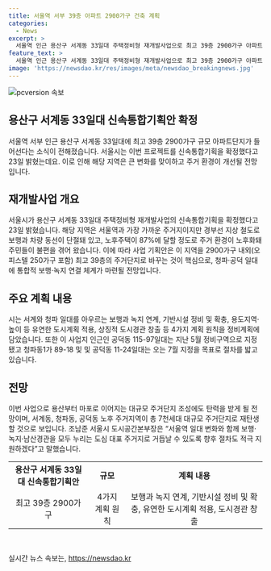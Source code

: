 ```yaml
---
title: 서울역 서부 39층 아파트 2900가구 건축 계획
categories:
  - News
excerpt: >
  서울역 인근 용산구 서계동 33일대 주택정비형 재개발사업으로 최고 39층 2900가구 아파트단지가 들어선다. 노후주택 불편 해소와 총 7천세대 대규모 주거단지 조성으로 변화 전망. 4가지 계획 원칙을 통해 보행·녹지 연결 체계 등 도시계획 유연성 확보할 예정. 서울시 도시공간본부장은 “도심 대표 주거지로 거듭나기 위해 적극 노력할 것”이라고 밝혔다.
feature_text: >
  서울역 인근 용산구 서계동 33일대 주택정비형 재개발사업으로 최고 39층 2900가구 아파트단지가 들어선다. 노후주택 불편 해소와 총 7천세대 대규모 주거단지 조성으로 변화 전망. 4가지 계획 원칙을 통해 보행·녹지 연결 체계 등 도시계획 유연성 확보할 예정. 서울시 도시공간본부장은 “도심 대표 주거지로 거듭나기 위해 적극 노력할 것”이라고 밝혔다.
image: 'https://newsdao.kr/res/images/meta/newsdao_breakingnews.jpg'
---
```


<p><img src="https://newsdao.kr/res/images/meta/newsdao_breakingnews.jpg" alt="pcversion 속보" /></p>

<h2 data-ke-size="size26">용산구 서계동 33일대 신속통합기획안 확정</h2>

<p data-ke-size="size16">서울역 서부 인근 용산구 서계동 33일대에 최고 39층 2900가구 규모 아파트단지가 들어선다는 소식이 전해졌습니다. 서울시는 이번 프로젝트를 신속통합기획을 확정했다고 23일 밝혔는데요. 이로 인해 해당 지역은 큰 변화를 맞이하고 주거 환경이 개선될 전망입니다.</p>

<h2 data-ke-size="size24">재개발사업 개요</h2>

<p data-ke-size="size16">서울시가 용산구 서계동 33일대 주택정비형 재개발사업의 신속통합기획을 확정했다고 23일 밝혔습니다. 해당 지역은 서울역과 가장 가까운 주거지이지만 경부선 지상 철도로 보행과 차량 동선이 단절돼 있고, 노후주택이 87%에 달할 정도로 주거 환경이 노후화돼 주민들이 불편을 겪어 왔습니다. 이에 따라 사업 기획안은 이 지역을 2900가구 내외(오피스텔 250가구 포함) 최고 39층의 주거단지로 바꾸는 것이 핵심으로, 청파·공덕 일대에 통합적 보행·녹지 연결 체계가 마련될 전망입니다.</p>

<h2 data-ke-size="size24">주요 계획 내용</h2>

<p data-ke-size="size16">시는 서계와 청파 일대를 아우르는 보행과 녹지 연계, 기반시설 정비 및 확충, 용도지역·높이 등 유연한 도시계획 적용, 상징적 도시경관 창출 등 4가지 계획 원칙을 정비계획에 담았습니다. 또한 이 사업지 인근인 공덕동 115-97일대는 지난 5월 정비구역으로 지정됐고 청파동1가 89-18 및 및 공덕동 11-24일대는 오는 7월 지정을 목표로 절차를 밟고 있습니다.</p>

<h2 data-ke-size="size24">전망</h2>

<p data-ke-size="size16">이번 사업으로 용산부터 마포로 이어지는 대규모 주거단지 조성에도 탄력을 받게 될 전망이며, 서계동, 청파동, 공덕동 노후 주거지역이 총 7천세대 대규모 주거단지로 재탄생할 것으로 보입니다. 조남준 서울시 도시공간본부장은 “서울역 일대 변화와 함께 보행·녹지·남산경관을 모두 누리는 도심 대표 주거지로 거듭날 수 있도록 향후 절차도 적극 지원하겠다”고 말했습니다.</p>

<table>
    <tbody>
        <tr>
            <td style="text-align: center; height: 17px;"><b>용산구 서계동 33일대 신속통합기획안</b></td>
            <td style="text-align: center; height: 17px;"><b>규모</b></td>
            <td style="text-align: center; height: 17px;"><b>계획 내용</b></td>
        </tr>
        <tr>
            <td style="text-align: center; height: 17px;">최고 39층 2900가구</td>
            <td style="text-align: center; height: 17px;">4가지 계획 원칙</td>
            <td style="text-align: center; height: 17px;">보행과 녹지 연계, 기반시설 정비 및 확충, 유연한 도시계획 적용, 도시경관 창출</td>
        </tr>
    </tbody>
</table>

<p data-ke-size="size16">&nbsp;</p>
실시간 뉴스 속보는, <a href="https://newsdao.kr" rel="dofollow">https://newsdao.kr</a>


